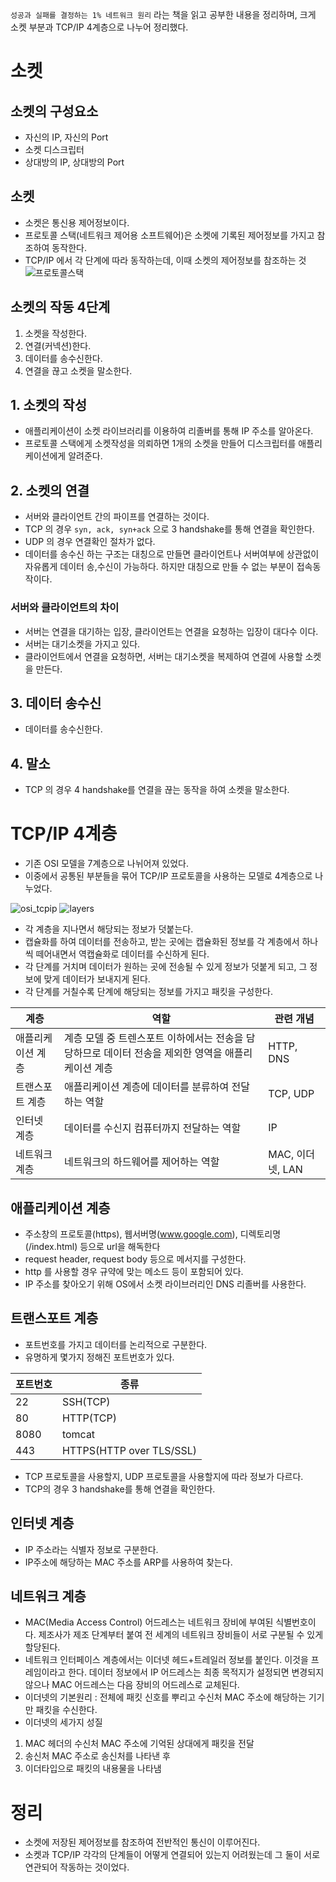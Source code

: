 `성공과 실패를 결정하는 1% 네트워크 원리` 라는 책을 읽고 공부한 내용을 정리하며, 크게 소켓 부분과 TCP/IP 4계층으로 나누어 정리했다.

# 소켓

## 소켓의 구성요소

- 자신의 IP, 자신의 Port
- 소켓 디스크립터
- 상대방의 IP, 상대방의 Port

## 소켓

- 소켓은 통신용 제어정보이다.
- 프로토콜 스택(네트워크 제어용 소프트웨어)은 소켓에 기록된 제어정보를 가지고 참조하여 동작한다.
- TCP/IP 에서 각 단계에 따라 동작하는데, 이때 소켓의 제어정보를 참조하는 것
  ![프로토콜스택](https://raw.githubusercontent.com/knae11/posting-review/naeun/naeun/images/2021-07-28-network/%ED%94%84%EB%A1%9C%ED%86%A0%EC%BD%9C%EC%8A%A4%ED%83%9D.png)

## 소켓의 작동 4단계

1. 소켓을 작성한다.
2. 연결(커넥션)한다.
3. 데이터를 송수신한다.
4. 연결을 끊고 소켓을 말소한다.

## 1. 소켓의 작성

- 애플리케이션이 소켓 라이브러리를 이용하여 리졸버를 통해 IP 주소를 알아온다.
- 프로토콜 스택에게 소켓작성을 의뢰하면 1개의 소켓을 만들어 디스크립터를 애플리케이션에게 알려준다.

## 2. 소켓의 연결

- 서버와 클라이언트 간의 파이프를 연결하는 것이다.
- TCP 의 경우 `syn, ack, syn+ack` 으로 3 handshake를 통해 연결을 확인한다.
- UDP 의 경우 연결확인 절차가 없다.
- 데이터를 송수신 하는 구조는 대칭으로 만들면 클라이언트나 서버여부에 상관없이 자유롭게 데이터 송,수신이 가능하다. 하지만 대칭으로 만들 수 없는 부분이 접속동작이다.

### 서버와 클라이언트의 차이

- 서버는 연결을 대기하는 입장, 클라이언트는 연결을 요청하는 입장이 대다수 이다.
- 서버는 대기소켓을 가지고 있다.
- 클라이언트에서 연결을 요청하면, 서버는 대기소켓을 복제하여 연결에 사용할 소켓을 만든다.

## 3. 데이터 송수신

- 데이터를 송수신한다.

## 4. 말소

- TCP 의 경우 4 handshake를 연결을 끊는 동작을 하여 소켓을 말소한다.

# TCP/IP 4계층

- 기존 OSI 모델을 7계층으로 나뉘어져 있었다.
- 이중에서 공통된 부분들을 묶어 TCP/IP 프로토콜을 사용하는 모델로 4계층으로 나누었다.

![osi_tcpip](https://github.com/knae11/posting-review/blob/naeun/naeun/images/2021-07-28-network/osi_tcpip.png?raw=true)
![layers](https://github.com/knae11/posting-review/blob/naeun/naeun/images/2021-07-28-network/layers.png?raw=true)

- 각 계층을 지나면서 해당되는 정보가 덧붙는다.
- 캡슐화를 하여 데이터를 전송하고, 받는 곳에는 캡슐화된 정보를 각 계층에서 하나씩 떼어내면서 역캡슐화로 데이터를 수신하게 된다.
- 각 단계를 거치며 데이터가 원하는 곳에 전송될 수 있게 정보가 덧붙게 되고, 그 정보에 맞게 데이터가 보내지게 된다.
- 각 단계를 거칠수록 단계에 해당되는 정보를 가지고 패킷을 구성한다.

|계층|    역할|    관련 개념|
|----|----|----|
|애플리케이션 계층|    계층 모델 중 트렌스포트 이하에서는 전송을 담당하므로 데이터 전송을 제외한 영역을 애플리케이션 계층    |HTTP, DNS|
|트랜스포트 계층    |애플리케이션 계층에 데이터를 분류하여 전달하는 역할|    TCP, UDP|
|인터넷 계층|    데이터를 수신지 컴퓨터까지 전달하는 역할    |IP|
|네트워크 계층|    네트워크의 하드웨어를 제어하는 역할|    MAC, 이더넷, LAN|

## 애플리케이션 계층

- 주소창의 프로토콜(https), 웹서버명(www.google.com), 디렉토리명(/index.html) 등으로 url을 해독한다
- request header, request body 등으로 메서지를 구성한다.
- http 를 사용할 경우 규약에 맞는 메소드 등이 포함되어 있다.
- IP 주소를 찾아오기 위해 OS에서 소켓 라이브러리인 DNS 리졸버를 사용한다.

## 트랜스포트 계층

- 포트번호를 가지고 데이터를 논리적으로 구분한다.
- 유명하게 몇가지 정해진 포트번호가 있다.

|포트번호|    종류|
|----|----|
|22|    SSH(TCP)|
|80|    HTTP(TCP)|
|8080|    tomcat|
|443|    HTTPS(HTTP over TLS/SSL)|

- TCP 프로토콜을 사용할지, UDP 프로토콜을 사용할지에 따라 정보가 다르다.
- TCP의 경우 3 handshake를 통해 연결을 확인한다.

## 인터넷 계층

- IP 주소라는 식별자 정보로 구분한다.
- IP주소에 해당하는 MAC 주소를 ARP를 사용하여 찾는다.

## 네트워크 계층

- MAC(Media Access Control) 어드레스는 네트워크 장비에 부여된 식별번호이다. 제조사가 제조 단계부터 붙여 전 세계의 네트워크 장비들이 서로 구분될 수 있게
  할당된다.
- 네트워크 인터페이스 계층에서는 이더넷 헤드+트레일러 정보를 붙인다. 이것을 프레임이라고 한다. 데이터 정보에서 IP 어드레스는 최종 목적지가 설정되면 변경되지 않으나 MAC
  어드레스는 다음 장비의 어드레스로 교체된다.
- 이더넷의 기본원리 : 전체에 패킷 신호를 뿌리고 수신처 MAC 주소에 해당하는 기기만 패킷을 수신한다.
- 이더넷의 세가지 성질

1. MAC 헤더의 수신처 MAC 주소에 기억된 상대에게 패킷을 전달
2. 송신처 MAC 주소로 송신처를 나타낸 후
3. 이더타입으로 패킷의 내용물을 나타냄

# 정리

- 소켓에 저장된 제어정보를 참조하여 전반적인 통신이 이루어진다.
- 소켓과 TCP/IP 각각의 단계들이 어떻게 연결되어 있는지 어려웠는데 그 둘이 서로 연관되어 작동하는 것이었다.

